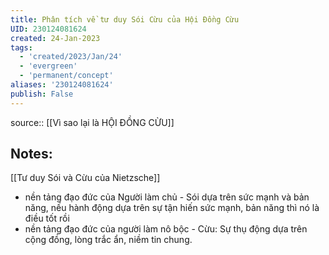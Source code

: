 ```yaml
---
title: Phân tích về tư duy Sói Cừu của Hội Đồng Cừu
UID: 230124081624
created: 24-Jan-2023
tags:
  - 'created/2023/Jan/24'
  - 'evergreen'
  - 'permanent/concept'
aliases: '230124081624'
publish: False
---
```


source:: [[Vì sao lại là HỘI ĐỒNG CỪU]]

## Notes:
[[Tư duy Sói và Cừu của Nietzsche]]
- nền tảng đạo đức của Người làm chủ - Sói dựa trên sức mạnh và bản năng, nếu hành động dựa trên sự tận hiến sức mạnh, bản năng thì nó là điều tốt rồi
- nền tảng đạo đức của người làm nô bộc - Cừu: Sự thụ động dựa trên cộng đồng, lòng trắc ẩn, niềm tin chung.



